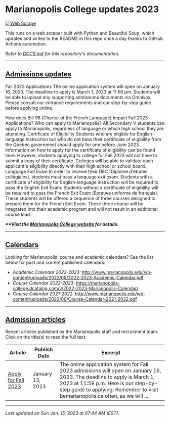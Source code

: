 # Marianopolis College updates 2023

[![Web Scrape](https://github.com/cw118/mari-updates/actions/workflows/scrape.yml/badge.svg)](https://github.com/cw118/mari-updates/actions/workflows/scrape.yml)

This runs on a web scraper built with Python and Beautiful Soup, which updates and writes to the README in this repo once a day thanks to GitHub Actions automation.

*Refer to [DOCS.md](DOCS.md) for this repository's documentation.*

---

## [Admissions updates](https://www.bemarianopolis.ca/admissions/admissions-updates/)

Fall 2023 Applications
The online application system will open on January 16, 2023. The deadline to apply is March 1, 2023 at 11:59 pm. Students will be able to upload any supporting admissions documents via Omnivox. Please consult our entrance requirements and our step-by-step guide before applying online.

How does Bill 96 (Charter of the French Language) Impact Fall 2023 Applications?
Who can apply to Marianopolis?
All Secondary V students can apply to Marianopolis, regardless of language or which high school they are attending.
Certificate of Eligibility
Students who are eligible for English-language instruction but who do not have their certificate of eligibility from the Quebec government should apply for one before June 2023. Information on how to apply for the certificate of eligibility can be found here. However, students applying to college for Fall 2023 will not have to submit a copy of their certificate. Colleges will be able to validate each applicant's eligibility directly with their high school or school board.
Language Exit Exam
In order to receive their DEC (Diplôme d'études collégiales), students must pass a language exit exam.
Students with a certificate of eligibility for English-language instruction will be required to pass the English Exit Exam.
Students without a certificate of eligibility will be required to pass the French Exit Exam (Épreuve uniforme de français). These students will be offered a sequence of three courses designed to prepare them for the French Exit Exam. These three course will be integrated into their academic program and will not result in an additional course load.

***\*\*Visit the [Marianopolis College website](https://www.bemarianopolis.ca/admissions/updates/) for details.***

---

## [Calendars](https://www.marianopolis.edu/campus-life/calendar/)

Looking for Marianopolis' course and academic calendars? See the list below for past and current published calendars:

- *Academic Calendar 2022-2023:* http://www.marianopolis.edu/wp-content/uploads/2022/05/2022-2023-Academic-Calendar.pdf
- *Course Calendar 2022-2023:* https://marianopolis-college.dcatalog.com/v/2022-2023-Marianopolis-Calendar/
- *Course Calendar 2021-2022:* http://www.marianopolis.edu/wp-content/uploads/2022/09/Course-Calendar-2021-2022.pdf

---

## [Admission articles](https://www.bemarianopolis.ca/category/admissions/)

Recent articles published by the Marianopolis staff and recruitment team. Click on the title(s) to read the full text:

| Article | Publish Date | Excerpt |
| ------- | ------------ | ------- |
| [Apply for Fall 2023](https://www.bemarianopolis.ca/apply/) | January 13, 2023 | The online application system for Fall 2023 admissions will open on January 16, 2023. The deadline to apply is March 1, 2023 at 11:59 p.m. Here is our step-by-step guide to applying: Remember to visit bemarianopolis.ca often, as we will ... |

---

*Last updated on Sun Jan. 15, 2023 at 07:44 AM (EST).*
